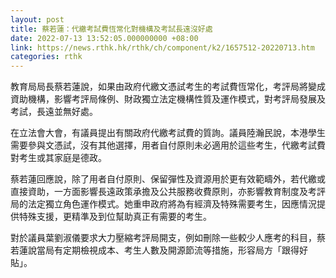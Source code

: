 ```yaml
---
layout: post
title: 蔡若蓮：代繳考試費恆常化對機構及考試長遠沒好處
date: 2022-07-13 13:52:05.000000000 +08:00
link: https://news.rthk.hk/rthk/ch/component/k2/1657512-20220713.htm
categories: rthk
---
```


教育局局長蔡若蓮說，如果由政府代繳文憑試考生的考試費恆常化，考評局將變成資助機構，影響考評局條例、財政獨立法定機構性質及運作模式，對考評局發展及考試，長遠並無好處。

在立法會大會，有議員提出有關政府代繳考試費的質詢。議員陸瀚民說，本港學生需要參與文憑試，沒有其他選擇，用者自付原則未必適用於這些考生，代繳考試費對考生或其家庭是德政。

蔡若蓮回應說，除了用者自付原則、保留彈性及資源用於更有效範疇外，若代繳或直接資助，一方面影響長遠政策承擔及公共服務收費原則，亦影響教育制度及考評局的法定獨立角色運作模式。她重申政府將為有經濟及特殊需要考生，因應情況提供特殊支援，更精準及到位幫助真正有需要的考生。

對於議員葉劉淑儀要求大力壓縮考評局開支，例如刪除一些較少人應考的科目，蔡若蓮說當局有定期檢視成本、考生人數及開源節流等措施，形容局方「跟得好貼」。

